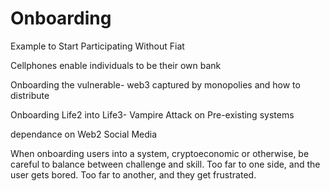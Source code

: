 # Onboarding

Example to Start Participating Without Fiat&#x20;

Cellphones enable individuals to be their own bank

Onboarding the vulnerable- web3 captured by monopolies and how to distribute&#x20;

Onboarding Life2 into Life3- Vampire Attack on Pre-existing systems

dependance on Web2 Social Media

When onboarding users into a system, cryptoeconomic or otherwise, be careful to balance between challenge and skill.  Too far to one side, and the user gets bored.  Too far to another, and they get frustrated.
